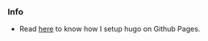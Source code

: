 
### Info
- Read [here](https://codingezio.github.io/posts/hugo-setup/) to know how I setup hugo on Github Pages.
